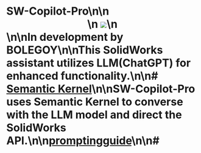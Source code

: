 # SW-Copilot-Pro\n\n<div align="center">\n    <img src="./Copilot.Sw/Assets/Icons/SolidWorksCopilot.png"/>\n</div>\n\n**In development by BOLEGOY**\n\nThis SolidWorks assistant utilizes LLM(ChatGPT) for enhanced functionality.\n\n# [Semantic Kernel](https://github.com/microsoft/semantic-kernel)\n\nSW-Copilot-Pro uses Semantic Kernel to converse with the LLM model and direct the SolidWorks API.\n\n[promptingguide](https://www.promptingguide.ai/zh)\n\n# 